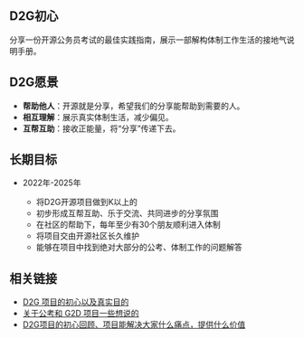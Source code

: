 ## D2G初心

分享一份开源公务员考试的最佳实践指南，展示一部解构体制工作生活的接地气说明手册。

## D2G愿景

* **帮助他人**：开源就是分享，希望我们的分享能帮助到需要的人。
* **相互理解**：展示真实体制生活，减少偏见。
* **互帮互助**：接收正能量，将“分享”传递下去。

## 长期目标

* 2022年-2025年

  * 将D2G开源项目做到K以上的
  * 初步形成互帮互助、乐于交流、共同进步的分享氛围
  * 在社区的帮助下，每年至少有30个朋友顺利进入体制
  * 将项目交由开源社区长久维护
  * 能够在项目中找到绝对大部分的公考、体制工作的问题解答

## 相关链接

* [D2G 项目的初心以及真实目的](https://github.com/miss-mumu/developer2gwy/issues/3)
* [关于公考和 G2D 项目一些想说的](https://github.com/miss-mumu/developer2gwy/blob/main/doc/%E5%85%B3%E4%BA%8E%E5%85%AC%E8%80%83%E5%92%8C%20G2D%E9%A1%B9%E7%9B%AE%E4%B8%80%E4%BA%9B%E6%83%B3%E8%AF%B4%E7%9A%84.md)
* [D2G项目的初心回顾、项目能解决大家什么痛点，提供什么价值](https://www.gongkaoshequ.com/thread/190)